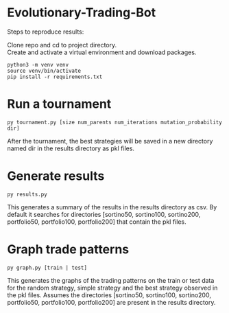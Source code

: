 # Evolutionary-Trading-Bot

Steps to reproduce results:

Clone repo and cd to project directory.  
Create and activate a virtual environment and download packages.

```console
python3 -m venv venv
source venv/bin/activate
pip install -r requirements.txt
```

# Run a tournament

```console
py tournament.py [size num_parents num_iterations mutation_probability dir]
```

After the tournament, the best strategies will be saved in a new directory named dir in the results directory as pkl files.

# Generate results

```console
py results.py
```

This generates a summary of the results in the results directory as csv. By default it searches for directories [sortino50, sortino100, sortino200, portfolio50, portfolio100, portfolio200] that contain the pkl files.

# Graph trade patterns

```console
py graph.py [train | test]
```

This generates the graphs of the trading patterns on the train or test data for the random strategy, simple strategy and the best strategy observed in the pkl files. Assumes the directories [sortino50, sortino100, sortino200, portfolio50, portfolio100, portfolio200] are present in the results directory.
